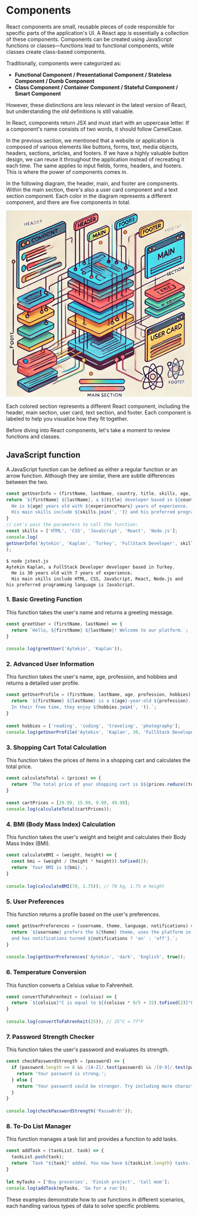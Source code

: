 # Components
React components are small, reusable pieces of code responsible for specific parts of the application's UI. A React app is essentially a collection of these components. Components can be created using JavaScript functions or classes—functions lead to functional components, while classes create class-based components.

Traditionally, components were categorized as:

- **Functional Component / Presentational Component / Stateless Component / Dumb Component**
- **Class Component / Container Component / Stateful Component / Smart Component**

However, these distinctions are less relevant in the latest version of React, but understanding the old definitions is still valuable.

In React, components return JSX and must start with an uppercase letter. If a component's name consists of two words, it should follow CamelCase.

In the previous section, we mentioned that a website or application is composed of various elements like buttons, forms, text, media objects, headers, sections, articles, and footers. If we have a highly valuable button design, we can reuse it throughout the application instead of recreating it each time. The same applies to input fields, forms, headers, and footers. This is where the power of components comes in.

In the following diagram, the header, main, and footer are components. Within the main section, there's also a user card component and a text section component. Each color in the diagram represents a different component, and there are five components in total.

![Components](./images/components.webp)

Each colored section represents a different React component, including the header, main section, user card, text section, and footer. Each component is labeled to help you visualize how they fit together.

Before diving into React components, let's take a moment to review functions and classes.

## JavaScript function

A JavaScript function can be defined as either a regular function or an arrow function. Although they are similar, there are subtle differences between the two.

```javascript
const getUserInfo = (firstName, lastName, country, title, skills, age, experienceYears, preferredLanguage) => {
return `${firstName} ${lastName}, a ${title} developer based in ${country}. 
  He is ${age} years old with ${experienceYears} years of experience. 
  His main skills include ${skills.join(', ')} and his preferred programming language is ${preferredLanguage}.`;
}
// Let's pass the parameters to call the function:
const skills = ['HTML', 'CSS', 'JavaScript', 'React', 'Node.js'];
console.log(
getUserInfo('Aytekin', 'Kaplan', 'Turkey', 'FullStack Developer', skills, 30, 7, 'JavaScript')
);
```
```shell
$ node jstest.js
Aytekin Kaplan, a FullStack Developer developer based in Turkey.
  He is 30 years old with 7 years of experience.
  His main skills include HTML, CSS, JavaScript, React, Node.js and his preferred programming language is JavaScript.
```



### 1. **Basic Greeting Function**
This function takes the user's name and returns a greeting message.

```javascript
const greetUser = (firstName, lastName) => {
  return `Hello, ${firstName} ${lastName}! Welcome to our platform.`;
}

console.log(greetUser('Aytekin', 'Kaplan'));
```

### 2. **Advanced User Information**
This function takes the user's name, age, profession, and hobbies and returns a detailed user profile.

```javascript
const getUserProfile = (firstName, lastName, age, profession, hobbies) => {
  return `${firstName} ${lastName} is a ${age}-year-old ${profession}. 
  In their free time, they enjoy ${hobbies.join(', ')}.`;
}

const hobbies = ['reading', 'coding', 'traveling', 'photography'];
console.log(getUserProfile('Aytekin', 'Kaplan', 30, 'FullStack Developer', hobbies));
```

### 3. **Shopping Cart Total Calculation**
This function takes the prices of items in a shopping cart and calculates the total price.

```javascript
const calculateTotal = (prices) => {
  return `The total price of your shopping cart is $${prices.reduce((total, price) => total + price, 0)}.`;
}

const cartPrices = [29.99, 15.99, 9.99, 49.99];
console.log(calculateTotal(cartPrices));
```

### 4. **BMI (Body Mass Index) Calculation**
This function takes the user's weight and height and calculates their Body Mass Index (BMI).

```javascript
const calculateBMI = (weight, height) => {
  const bmi = (weight / (height * height)).toFixed(2);
  return `Your BMI is ${bmi}.`;
}

console.log(calculateBMI(70, 1.75)); // 70 kg, 1.75 m height
```

### 5. **User Preferences**
This function returns a profile based on the user's preferences.

```javascript
const getUserPreferences = (username, theme, language, notifications) => {
  return `${username} prefers the ${theme} theme, uses the platform in ${language}, 
  and has notifications turned ${notifications ? 'on' : 'off'}.`;
}

console.log(getUserPreferences('Aytekin', 'dark', 'English', true));
```

### 6. **Temperature Conversion**
This function converts a Celsius value to Fahrenheit.

```javascript
const convertToFahrenheit = (celsius) => {
  return `${celsius}°C is equal to ${(celsius * 9/5 + 32).toFixed(2)}°F.`;
}

console.log(convertToFahrenheit(25)); // 25°C = 77°F
```

### 7. **Password Strength Checker**
This function takes the user's password and evaluates its strength.

```javascript
const checkPasswordStrength = (password) => {
  if (password.length >= 8 && /[A-Z]/.test(password) && /[0-9]/.test(password)) {
    return 'Your password is strong.';
  } else {
    return 'Your password could be stronger. Try including more characters, numbers, and capital letters.';
  }
}

console.log(checkPasswordStrength('Passw0rd!'));
```

### 8. **To-Do List Manager**
This function manages a task list and provides a function to add tasks.

```javascript
const addTask = (taskList, task) => {
  taskList.push(task);
  return `Task "${task}" added. You now have ${taskList.length} tasks.`;
}

let myTasks = ['Buy groceries', 'Finish project', 'Call mom'];
console.log(addTask(myTasks, 'Go for a run'));
```

These examples demonstrate how to use functions in different scenarios, each handling various types of data to solve specific problems.


